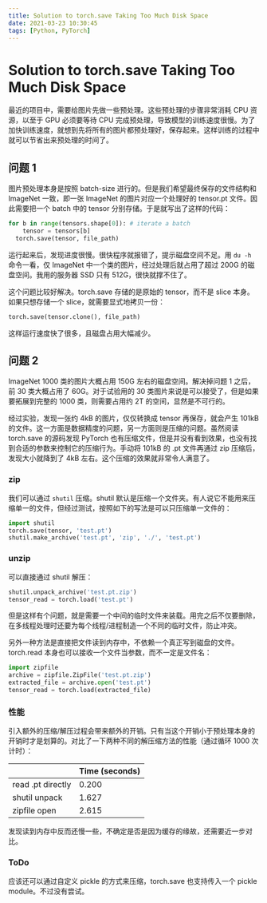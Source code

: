 ```yaml
---
title: Solution to torch.save Taking Too Much Disk Space
date: 2021-03-23 10:30:45
tags: [Python, PyTorch]
---
```


# Solution to torch.save Taking Too Much Disk Space

最近的项目中，需要给图片先做一些预处理。这些预处理的步骤非常消耗 CPU 资源，以至于 GPU 必须要等待 CPU 完成预处理，导致模型的训练速度很慢。为了加快训练速度，就想到先将所有的图片都预处理好，保存起来。这样训练的过程中就可以节省出来预处理的时间了。

## 问题 1

图片预处理本身是按照 batch-size 进行的。但是我们希望最终保存的文件结构和 ImageNet 一致，即一张 ImageNet 的图片对应一个处理好的 tensor.pt 文件。因此需要把一个 batch 中的 tensor 分别存储。于是就写出了这样的代码：

```python
for b in range(tensors.shape[0]): # iterate a batch
	tensor = tensors[b]
  torch.save(tensor, file_path)
```

运行起来后，发现进度很慢。很快程序就报错了，提示磁盘空间不足。用 `du -h` 命令一看，仅 ImageNet 中一个类的图片，经过处理后就占用了超过 200G 的磁盘空间。我用的服务器 SSD 只有 512G，很快就撑不住了。

这个问题比较好解决。torch.save 存储的是原始的 tensor，而不是 slice 本身。如果只想存储一个 slice，就需要显式地拷贝一份：

```python
torch.save(tensor.clone(), file_path)
```

这样运行速度快了很多，且磁盘占用大幅减少。

## 问题 2

ImageNet 1000 类的图片大概占用 150G 左右的磁盘空间。解决掉问题 1 之后，前 30 类大概占用了 60G。对于试验用的 30 类图片来说是可以接受了，但是如果要拓展到完整的 1000 类，则需要占用约 2T 的空间，显然是不可行的。

经过实验，发现一张约 4kB 的图片，仅仅转换成 tensor 再保存，就会产生 101kB 的文件。这一方面是数据精度的问题，另一方面则是压缩的问题。虽然阅读 torch.save 的源码发现 PyTorch 也有压缩文件，但是并没有看到效果，也没有找到合适的参数来控制它的压缩行为。手动将 101kB 的 .pt 文件再通过 zip 压缩后，发现大小就降到了 4kB 左右。这个压缩的效果就非常令人满意了。

### zip

我们可以通过 `shutil` 压缩。shutil 默认是压缩一个文件夹。有人说它不能用来压缩单一的文件，但经过测试，按照如下的写法是可以只压缩单一文件的：

```python
import shutil
torch.save(tensor, 'test.pt')
shutil.make_archive('test.pt', 'zip', './', 'test.pt')
```

### unzip

可以直接通过 shutil 解压：

```python
shutil.unpack_archive('test.pt.zip')
tensor_read = torch.load('test.pt')
```

但是这样有个问题，就是需要一个中间的临时文件来装载。用完之后不仅要删除，在多线程处理时还要为每个线程/进程制造一个不同的临时文件，防止冲突。

另外一种方法是直接把文件读到内存中，不依赖一个真正写到磁盘的文件。torch.read 本身也可以接收一个文件当参数，而不一定是文件名：

```python
import zipfile
archive = zipfile.ZipFile('test.pt.zip')
extracted_file = archive.open('test.pt')
tensor_read = torch.load(extracted_file)
```

### 性能

引入额外的压缩/解压过程会带来额外的开销。只有当这个开销小于预处理本身的开销时才是划算的。对比了一下两种不同的解压缩方法的性能（通过循环 1000 次计时）：

|                   | Time (seconds) |
| ----------------- | -------------- |
| read .pt directly | 0.200          |
| shutil unpack     | 1.627          |
| zipfile open      | 2.615          |

发现读到内存中反而还慢一些，不确定是否是因为缓存的缘故，还需要近一步对比。

### ToDo

应该还可以通过自定义 pickle 的方式来压缩，torch.save 也支持传入一个 pickle module。不过没有尝试。

